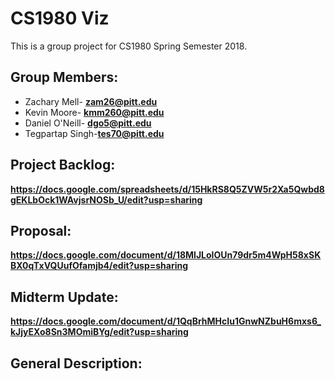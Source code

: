 #	CS1980 Viz

This is a group project for CS1980 Spring Semester 2018.

##	Group Members:
*	Zachary Mell-	**zam26@pitt.edu**
*	Kevin Moore-	**kmm260@pitt.edu**
*	Daniel O'Neill-	**dgo5@pitt.edu**
*	Tegpartap Singh-**tes70@pitt.edu**

##	Project Backlog:
**https://docs.google.com/spreadsheets/d/15HkRS8Q5ZVW5r2Xa5Qwbd8gEKLbOck1WAvjsrNOSb_U/edit?usp=sharing**

##	Proposal:
**https://docs.google.com/document/d/18MlJLolOUn79dr5m4WpH58xSKBX0qTxVQUufOfamjb4/edit?usp=sharing**

## Midterm Update:
**https://docs.google.com/document/d/1QqBrhMHcIu1GnwNZbuH6mxs6_kJjyEXo8Sn3MOmiBYg/edit?usp=sharing**

##	General Description:
